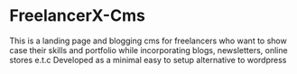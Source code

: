 # FreelancerX-Cms
This is a landing page and blogging cms for freelancers who want to show case their skills and portfolio while incorporating blogs, newsletters, online stores e.t.c
Developed as a minimal easy to setup alternative to wordpress

